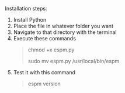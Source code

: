 Installation steps:
  1. Install Python
  2. Place the file in whatever folder you want
  3. Navigate to that directory with the terminal
  4. Execute these commands
     > chmod +x espm.py
     > 
     > sudo mv espm.py /usr/local/bin/espm
  5. Test it with this command
     > espm version
